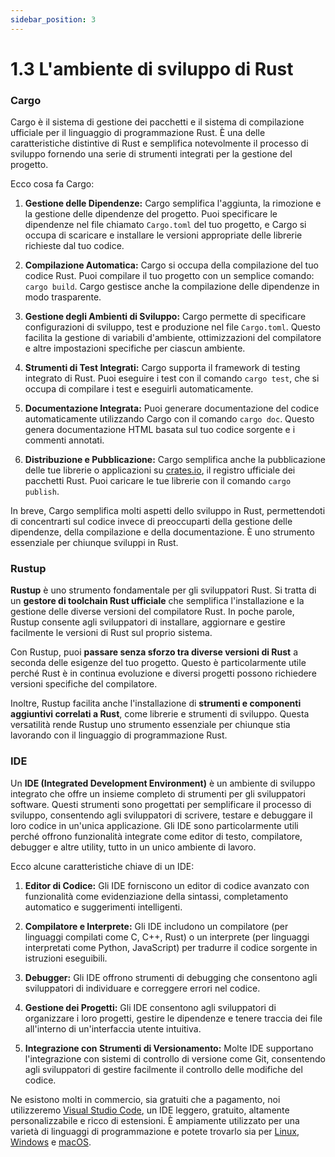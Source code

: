 ```yaml
---
sidebar_position: 3
---
```


# 1.3 L'ambiente di sviluppo di Rust
### Cargo
Cargo è il sistema di gestione dei pacchetti e il sistema di compilazione ufficiale per il linguaggio di programmazione Rust. È una delle caratteristiche distintive di Rust e semplifica notevolmente il processo di sviluppo fornendo una serie di strumenti integrati per la gestione del progetto.

Ecco cosa fa Cargo:

1. **Gestione delle Dipendenze:** Cargo semplifica l'aggiunta, la rimozione e la gestione delle dipendenze del progetto. Puoi specificare le dipendenze nel file chiamato `Cargo.toml` del tuo progetto, e Cargo si occupa di scaricare e installare le versioni appropriate delle librerie richieste dal tuo codice.

2. **Compilazione Automatica:** Cargo si occupa della compilazione del tuo codice Rust. Puoi compilare il tuo progetto con un semplice comando: `cargo build`. Cargo gestisce anche la compilazione delle dipendenze in modo trasparente.

3. **Gestione degli Ambienti di Sviluppo:** Cargo permette di specificare configurazioni di sviluppo, test e produzione nel file `Cargo.toml`. Questo facilita la gestione di variabili d'ambiente, ottimizzazioni del compilatore e altre impostazioni specifiche per ciascun ambiente.

4. **Strumenti di Test Integrati:** Cargo supporta il framework di testing integrato di Rust. Puoi eseguire i test con il comando `cargo test`, che si occupa di compilare i test e eseguirli automaticamente.

5. **Documentazione Integrata:** Puoi generare documentazione del codice automaticamente utilizzando Cargo con il comando `cargo doc`. Questo genera documentazione HTML basata sul tuo codice sorgente e i commenti annotati.

6. **Distribuzione e Pubblicazione:** Cargo semplifica anche la pubblicazione delle tue librerie o applicazioni su [crates.io](https://crates.io/), il registro ufficiale dei pacchetti Rust. Puoi caricare le tue librerie con il comando `cargo publish`.

In breve, Cargo semplifica molti aspetti dello sviluppo in Rust, permettendoti di concentrarti sul codice invece di preoccuparti della gestione delle dipendenze, della compilazione e della documentazione. È uno strumento essenziale per chiunque sviluppi in Rust.

### Rustup
**Rustup** è uno strumento fondamentale per gli sviluppatori Rust. Si tratta di un **gestore di toolchain Rust ufficiale** che semplifica l'installazione e la gestione delle diverse versioni del compilatore Rust. In poche parole, Rustup consente agli sviluppatori di installare, aggiornare e gestire facilmente le versioni di Rust sul proprio sistema.

Con Rustup, puoi **passare senza sforzo tra diverse versioni di Rust** a seconda delle esigenze del tuo progetto. Questo è particolarmente utile perché Rust è in continua evoluzione e diversi progetti possono richiedere versioni specifiche del compilatore.

Inoltre, Rustup facilita anche l'installazione di **strumenti e componenti aggiuntivi correlati a Rust**, come librerie e strumenti di sviluppo. Questa versatilità rende Rustup uno strumento essenziale per chiunque stia lavorando con il linguaggio di programmazione Rust.

### IDE
Un **IDE (Integrated Development Environment)** è un ambiente di sviluppo integrato che offre un insieme completo di strumenti per gli sviluppatori software. Questi strumenti sono progettati per semplificare il processo di sviluppo, consentendo agli sviluppatori di scrivere, testare e debuggare il loro codice in un'unica applicazione. Gli IDE sono particolarmente utili perché offrono funzionalità integrate come editor di testo, compilatore, debugger e altre utility, tutto in un unico ambiente di lavoro.

Ecco alcune caratteristiche chiave di un IDE:

1. **Editor di Codice:** Gli IDE forniscono un editor di codice avanzato con funzionalità come evidenziazione della sintassi, completamento automatico e suggerimenti intelligenti.

2. **Compilatore e Interprete:** Gli IDE includono un compilatore (per linguaggi compilati come C, C++, Rust) o un interprete (per linguaggi interpretati come Python, JavaScript) per tradurre il codice sorgente in istruzioni eseguibili.

3. **Debugger:** Gli IDE offrono strumenti di debugging che consentono agli sviluppatori di individuare e correggere errori nel codice.

4. **Gestione dei Progetti:** Gli IDE consentono agli sviluppatori di organizzare i loro progetti, gestire le dipendenze e tenere traccia dei file all'interno di un'interfaccia utente intuitiva.

5. **Integrazione con Strumenti di Versionamento:** Molte IDE supportano l'integrazione con sistemi di controllo di versione come Git, consentendo agli sviluppatori di gestire facilmente il controllo delle modifiche del codice.

Ne esistono molti in commercio, sia gratuiti che a pagamento, noi utilizzeremo [Visual Studio Code](https://code.visualstudio.com/), un IDE leggero, gratuito, altamente personalizzabile e ricco di estensioni. È ampiamente utilizzato per una varietà di linguaggi di programmazione e potete trovarlo sia per [Linux](https://code.visualstudio.com/Download), [Windows](https://code.visualstudio.com/Download) e [macOS](https://code.visualstudio.com/Download).